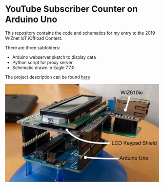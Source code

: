 # YouTube Subscriber Counter on Arduino Uno

This repository contains the code and schematics for my entry to the 2019 WIZnet IoT iOffload Contest.

There are three subfolders:

* Arduino webserver sketch to display data
* Python script for proxy server
* Schematic drawn in Eagle 7.7.0

The project description can be found [here](https://www.hackster.io/clemens-valens/youtube-subscriber-counter-on-arduino-uno-bac897)

![](./youtube-subscriber-monitor.jpg)
